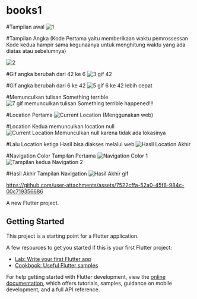 # books1

#Tampilan awal
![1](https://github.com/user-attachments/assets/8d8c9774-df27-4cd5-a5aa-ee8bc04a44a7)

#Tampilan Angka (Kode Pertama yaitu memberikaan waktu pemrossessan Kode kedua hampir sama kegunaanya untuk menghitung waktu yang ada diatas atau sebelumnya)

![2](https://github.com/user-attachments/assets/3174db17-abd7-4f0a-aebc-5a2aed1676b8)

#Gif angka berubah dari 42 ke 6
![3 gif 42 ](https://github.com/user-attachments/assets/82b6d045-762b-4c95-9fee-649faf4fd1ce)

#Gif angka berubah dari 6 ke 42
![5 gif 6 ke 42 lebih cepat](https://github.com/user-attachments/assets/0179f411-0a3a-448a-9f96-252a2e2e3127)

#Memunculkan tulisan Something terrible 
![7 gif memunculkan tulisan Something terrible happened!!!](https://github.com/user-attachments/assets/7797d7e2-ebe9-436d-87d9-39f5b3c1a35a)

#Location Pertama
![Current Location (Menggunakan web)](https://github.com/user-attachments/assets/1feb6a72-189d-47a4-9a75-e93e70eb16bb)

#Location Kedua memunculkan location null
![Current Location Memunculkan null karena tidak ada lokasinya](https://github.com/user-attachments/assets/845a7bec-27f3-4f68-a64a-ec47d78c108b)

#Lalu Location ketiga Hasil bisa diakses melalui web
![Hasil Location Akhir](https://github.com/user-attachments/assets/9b877126-2cec-4c14-9d6c-3a798109f53f)

#Navigation Color Tampilan Pertama
![Navigation Color 1](https://github.com/user-attachments/assets/4b5a72fb-52e3-4212-b8e7-dd8a2471eac9)
![Tampilan kedua Navigation 2](https://github.com/user-attachments/assets/cba5f5ae-3764-4d7d-a249-3a21d9c7bd94)

#Hasil Akhir Tampilan Navigation
![Hasil Akhir gif](https://github.com/user-attachments/assets/4777f063-7501-4240-9f10-de7eb7c716d3)









https://github.com/user-attachments/assets/7522cffa-52a0-45f8-984c-00c719356686




A new Flutter project.

## Getting Started

This project is a starting point for a Flutter application.

A few resources to get you started if this is your first Flutter project:

- [Lab: Write your first Flutter app](https://docs.flutter.dev/get-started/codelab)
- [Cookbook: Useful Flutter samples](https://docs.flutter.dev/cookbook)

For help getting started with Flutter development, view the
[online documentation](https://docs.flutter.dev/), which offers tutorials,
samples, guidance on mobile development, and a full API reference.
